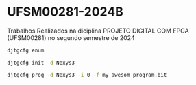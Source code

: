 # UFSM00281-2024B
Trabalhos Realizados na diciplina PROJETO DIGITAL COM FPGA (UFSM00281) no segundo semestre de 2024

```sh
djtgcfg enum
```

```sh 
djtgcfg init -d Nexys3
```

```sh 
djtgcfg prog -d Nexys3 -i 0 -f my_awesom_program.bit
```
